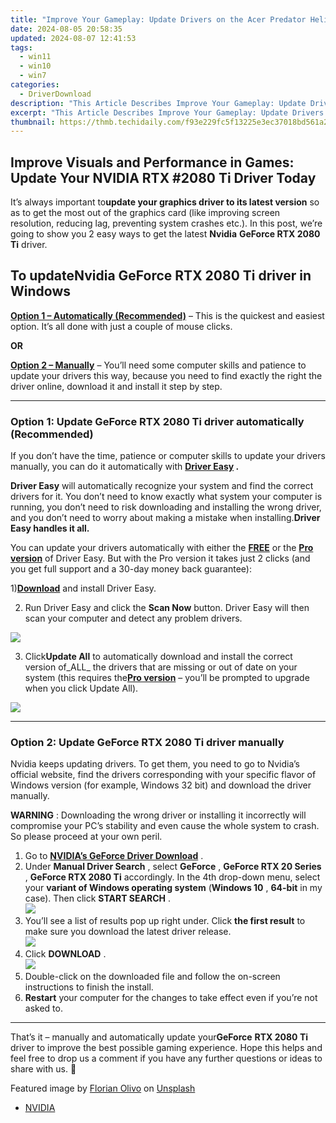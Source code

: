 ```yaml
---
title: "Improve Your Gameplay: Update Drivers on the Acer Predator Helios 300"
date: 2024-08-05 20:58:35
updated: 2024-08-07 12:41:53
tags:
  - win11
  - win10
  - win7
categories:
  - DriverDownload
description: "This Article Describes Improve Your Gameplay: Update Drivers on the Acer Predator Helios 300"
excerpt: "This Article Describes Improve Your Gameplay: Update Drivers on the Acer Predator Helios 300"
thumbnail: https://thmb.techidaily.com/f93e229fc5f13225e3ec37018bd561a2847508d52fab174783650da2991d3824.jpg
---
```


## Improve Visuals and Performance in Games: Update Your NVIDIA RTX #2080 Ti Driver Today

It’s always important to**update your graphics driver to its latest version** so as to get the most out of the graphics card (like improving screen resolution, reducing lag, preventing system crashes etc.). In this post, we’re going to show you 2 easy ways to get the latest **Nvidia** **GeForce RTX 2080 Ti** driver.

## To update**Nvidia** **GeForce RTX 2080 Ti driver in Windows**

[**Option 1 – Automatically (Recommended)**](https://www.drivereasy.com/knowledge/geforce-rtx-2080-ti-driver-download-update-for-your-better-gaming-experience/#O1) –  This is the quickest and easiest option. It’s all done with just a couple of mouse clicks.

**OR**

[**Option 2 – Manually**](https://tools.techidaily.com/drivereasy/download/) – You’ll need some computer skills and patience to update your drivers this way, because you need to find exactly the right the driver online, download it and install it step by step.

---

### Option 1: Update GeForce RTX 2080 Ti **driver**  automatically (Recommended)

 If you don’t have the time, patience or computer skills to update your drivers manually, you can do it automatically with **[Driver Easy](https://tools.techidaily.com/drivereasy/download/) .**

**Driver Easy**   will automatically recognize your system and find the correct drivers for it. You don’t need to know exactly what system your computer is running, you don’t need to risk downloading and installing the wrong driver, and you don’t need to worry about making a mistake when installing.**Driver Easy handles it all.**

 You can update your drivers automatically with either the **[FREE](https://tools.techidaily.com/drivereasy/download/)**  or the **[Pro version](https://tools.techidaily.com/drivereasy/download/)**  of Driver Easy. But with the Pro version it takes just 2 clicks (and you get full support and a 30-day money back guarantee):

 1)[**Download**](https://tools.techidaily.com/drivereasy/download/) and install Driver Easy.

 2) Run Driver Easy and click the **Scan Now** button. Driver Easy will then scan your computer and detect any problem drivers.

![](https://images.drivereasy.com/wp-content/uploads/2020/01/image-2.png)

 3) Click**Update All** to automatically download and install the correct version of_ALL_ the drivers that are missing or out of date on your system (this requires the[**Pro version**](https://tools.techidaily.com/drivereasy/download/) – you’ll be prompted to upgrade when you click Update All).

![](https://images.drivereasy.com/wp-content/uploads/2020/01/image-3.png)

---

### Option 2: Update GeForce RTX 2080 Ti **driver**  manually

 Nvidia keeps updating drivers. To get them, you need to go to Nvidia’s official website, find the drivers corresponding with your specific flavor of Windows version (for example, Windows 32 bit) and download the driver manually.

**WARNING** : Downloading the wrong driver or installing it incorrectly will compromise your PC’s stability and even cause the whole system to crash. So please proceed at your own peril.

1. Go to **[NVIDIA’s GeForce Driver Download](https://tools.techidaily.com/drivereasy/download/)**  .
2. Under **Manual Driver Search** , select **GeForce** , **GeForce RTX 20 Series** ,   **GeForce RTX 2080 Ti**  accordingly. In the 4th drop-down menu, select your **variant of Windows operating system** (**Windows 10** , **64-bit**  in my case). Then click **START SEARCH** .  
![](https://images.drivereasy.com/wp-content/uploads/2018/10/img_5bd022aaae4b3.jpg)
3. You’ll see a list of results pop up right under. Click **the first result**   to make sure you download the latest driver release.  
![](https://images.drivereasy.com/wp-content/uploads/2018/10/img_5bd023054e8a3.jpg)
4. Click **DOWNLOAD** .  
![](https://images.drivereasy.com/wp-content/uploads/2018/10/img_5bd02334521ec.jpg)
5. Double-click on the downloaded file and follow the on-screen instructions to finish the install.
6. **Restart** your computer for the changes to take effect even if you’re not asked to.

---

 That’s it – manually and automatically update your**GeForce** **RTX 2080 Ti** driver to improve the best possible gaming experience. Hope this helps and feel free to drop us a comment if you have any further questions or ideas to share with us. 🙂

 Featured image by [Florian Olivo](https://unsplash.com/@rxspawn?utm%5Fsource=unsplash&utm%5Fmedium=referral&utm%5Fcontent=creditCopyText) on [Unsplash](https://unsplash.com/search/photos/gaming?utm%5Fsource=unsplash&utm%5Fmedium=referral&utm%5Fcontent=creditCopyText)

* [NVIDIA](https://tools.techidaily.com/drivereasy/download/)

<ins class="adsbygoogle"
     style="display:block"
     data-ad-format="autorelaxed"
     data-ad-client="ca-pub-7571918770474297"
     data-ad-slot="1223367746"></ins>



<ins class="adsbygoogle"
     style="display:block"
     data-ad-client="ca-pub-7571918770474297"
     data-ad-slot="8358498916"
     data-ad-format="auto"
     data-full-width-responsive="true"></ins>
